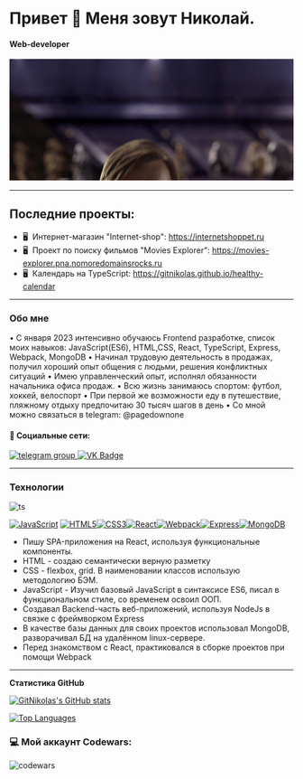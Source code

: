 # Привет 👋 Меня зовут Николай.

#### Web-developer

![](./src/240877480-5f6597b4-ff7c-4415-9272-d95759df842f.gif)

___

## Последние проекты:

* 🖥️  Интернет-магазин "Internet-shop": https://internetshoppet.ru
* 🖥️  Проект по поиску фильмов "Movies Explorer": https://movies-explorer.pna.nomoredomainsrocks.ru
* 🖥️  Календарь на TypeScript: https://gitnikolas.github.io/healthy-calendar

___

### Обо мне

• С января 2023 интенсивно обучаюсь Frontend разработке, список моих навыков:
JavaScript(ES6), HTML,CSS, React, TypeScript, Express, Webpack, MongoDB
• Начинал трудовую деятельность в продажах, получил хороший опыт общения с людьми,
решения конфликтных ситуаций
• Имею управленческий опыт, исполнял обязанности начальника офиса продаж.
• Всю жизнь занимаюсь спортом: футбол, хоккей, велоспорт
• При первой же возможности еду в путешествие, пляжному отдыху предпочитаю 30 тысяч
шагов в день
• Со мной можно связаться в telegram: @pagedownone



#### 🤝 Социальные сети:

  <div id="badges">
    <a href="https://t.me/pagedownone" target="_blank">
      <img src="https://cdn-icons-png.flaticon.com/512/2111/2111646.png" width="40" height="40" alt="telegram group" />
    </a>
    <a href="https://vk.com/nikolay_97" target="_blank">
      <img src="https://cdn-icons-png.flaticon.com/512/145/145813.png" width="40" height="40" alt="VK Badge"/>
    </a>

  </div>

___

### Технологии
![ts](https://badgen.net/badge/-/TypeScript?icon=typescript&label&labelColor=blue&color=555555)
<p align="left">
<a href="https://developer.mozilla.org/en-US/docs/Web/JavaScript" target="_blank" rel="noreferrer"><img src="https://raw.githubusercontent.com/danielcranney/readme-generator/main/public/icons/skills/javascript-colored.svg" width="36" height="36" alt="JavaScript" /></a>
<a href="https://developer.mozilla.org/en-US/docs/Glossary/HTML5" target="_blank" rel="noreferrer"><img src="https://raw.githubusercontent.com/danielcranney/readme-generator/main/public/icons/skills/html5-colored.svg" width="36" height="36" alt="HTML5" /></a><a href="https://www.w3.org/TR/CSS/#css" target="_blank" rel="noreferrer"><img src="https://raw.githubusercontent.com/danielcranney/readme-generator/main/public/icons/skills/css3-colored.svg" width="36" height="36" alt="CSS3" /></a><a href="https://reactjs.org/" target="_blank" rel="noreferrer"><img src="https://raw.githubusercontent.com/danielcranney/readme-generator/main/public/icons/skills/react-colored.svg" width="36" height="36" alt="React" /></a><a href="https://webpack.js.org/" target="_blank" rel="noreferrer"><img src="https://raw.githubusercontent.com/danielcranney/readme-generator/main/public/icons/skills/webpack-colored.svg" width="36" height="36" alt="Webpack" /></a><a href="https://expressjs.com/" target="_blank" rel="noreferrer"><img src="https://raw.githubusercontent.com/danielcranney/readme-generator/main/public/icons/skills/express-colored.svg" width="36" height="36" alt="Express" /></a><a href="https://www.mongodb.com/" target="_blank" rel="noreferrer"><img src="https://raw.githubusercontent.com/danielcranney/readme-generator/main/public/icons/skills/mongodb-colored.svg" width="36" height="36" alt="MongoDB" /></a>
</p>

- Пишу SPA-приложения на React, используя функциональные компоненты.
- HTML - создаю семантически верную разметку
- СSS - flexbox, grid. В наименовании классов использую методологию БЭМ.
- JavaScript - Изучил базовый JavaScript в синтаксисе ES6, писал в функциональном стиле, со временем освоил ООП.
- Создавал Backend-часть веб-приложений, используя NodeJs в связке с фреймворком Express
- В качестве базы данных для своих проектов использовал MongoDB, разворачивал БД на удалённом linux-сервере.
- Перед знакомством с React, практиковался в сборке проектов при помощи Webpack

___

<b> Статистика GitHub</b>

<a href="http://www.github.com/GitNikolas"><img src="https://github-readme-stats.vercel.app/api?username=GitNikolas&show_icons=true&hide=&count_private=true&title_color=3382ed&text_color=ffffff&icon_color=22c55e&bg_color=1c1917&hide_border=true&show_icons=true" alt="GitNikolas's GitHub stats" /></a>

<a href="https://github.com/GitNikolas" align="left"><img src="https://github-readme-stats.vercel.app/api/top-langs/?username=GitNikolas&langs_count=10&title_color=3382ed&text_color=ffffff&icon_color=22c55e&bg_color=1c1917&hide_border=true&locale=en&custom_title=Top%20%Languages" alt="Top Languages" /></a>

### 💻 Мой аккаунт Codewars:

![codewars](https://www.codewars.com/users/NikolasCodeWarrior/badges/large)